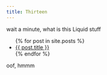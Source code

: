 ```yaml
---
title: Thirteen
---
```

wait a minute, what is this Liquid stuff<br>
<ul>
  {% for post in site.posts %}
    <li>
      <a href=/learning"{{ post.url }}">{{ post.title }}</a>
    </li>
  {% endfor %}
</ul>
oof, hmmm
  
